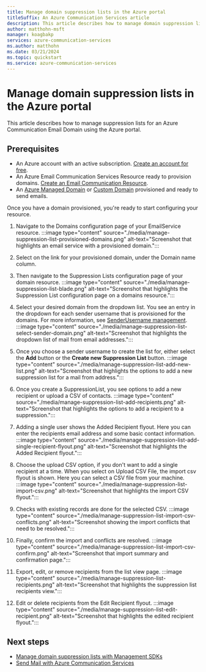```yaml
---
title: Manage domain suppression lists in the Azure portal
titleSuffix: An Azure Communication Services article
description: This article describes how to manage domain suppression lists in Azure Communication Services using the Azure portal
author: matthohn-msft
manager: koagbakp
services: azure-communication-services
ms.author: matthohn
ms.date: 03/21/2024
ms.topic: quickstart
ms.service: azure-communication-services
---
```


# Manage domain suppression lists in the Azure portal

This article describes how to manage suppression lists for an Azure Communication Email Domain using the Azure portal.

## Prerequisites

- An Azure account with an active subscription. [Create an account for free](https://azure.microsoft.com/pricing/purchase-options/azure-account?cid=msft_learn).
- An Azure Email Communication Services Resource ready to provision domains. [Create an Email Communication Resource](./create-email-communication-resource.md).
- An [Azure Managed Domain](./add-azure-managed-domains.md) or [Custom Domain](./add-custom-verified-domains.md) provisioned and ready to send emails.

Once you have a domain provisioned, you're ready to start configuring your resource.

1. Navigate to the Domains configuration page of your EmailService resource.
:::image type="content" source="./media/manage-suppression-list-provisioned-domains.png" alt-text="Screenshot that highlights an email service with a provisioned domain.":::

2. Select on the link for your provisioned domain, under the Domain name column.
3. Then navigate to the Suppression Lists configuration page of your domain resource.
:::image type="content" source="./media/manage-suppression-list-blade.png" alt-text="Screenshot that highlights the Suppression List configuration page on a domains resource.":::

4. Select your desired domain from the dropdown list. You see an entry in the dropdown for each sender username that is provisioned for the domains. For more information, see [SenderUsername management](add-multiple-senders-mgmt-sdks.md).
:::image type="content" source="./media/manage-suppression-list-select-sender-domain.png" alt-text="Screenshot that highlights the dropdown list of mail from email addresses.":::

5. Once you choose a sender username to create the list for, either select the **Add** button or the **Create new Suppression List** button.
:::image type="content" source="./media/manage-suppression-list-add-new-list.png" alt-text="Screenshot that highlights the options to add a new suppression list for a mail from address.":::

6. Once you create a SuppressionList, you see options to add a new recipient or upload a CSV of contacts.
:::image type="content" source="./media/manage-suppression-list-add-recipients.png" alt-text="Screenshot that highlights the options to add a recipient to a suppression.":::

7. Adding a single user shows the Added Recipient flyout. Here you can enter the recipients email address and some basic contact information.
:::image type="content" source="./media/manage-suppression-list-add-single-recipient-flyout.png" alt-text="Screenshot that highlights the Added Recipient flyout.":::

8. Choose the upload CSV option, if you don't want to add a single recipient at a time. When you select on Upload CSV File, the import csv flyout is shown. Here you can select a CSV file from your machine.
:::image type="content" source="./media/manage-suppression-list-import-csv.png" alt-text="Screenshot that highlights the import CSV flyout.":::

9. Checks with existing records are done for the selected CSV.
:::image type="content" source="./media/manage-suppression-list-import-csv-conflicts.png" alt-text="Screenshot showing the import conflicts that need to be resolved.":::

10. Finally, confirm the import and conflicts are resolved.
:::image type="content" source="./media/manage-suppression-list-import-csv-confirm.png" alt-text="Screenshot that import summary and confirmation page.":::

11. Export, edit, or remove recipients from the list view page.
:::image type="content" source="./media/manage-suppression-list-recipients.png" alt-text="Screenshot that highlights the suppression list recipients view.":::

12. Edit or delete recipients from the Edit Recipient flyout.
:::image type="content" source="./media/manage-suppression-list-edit-recipient.png" alt-text="Screenshot that highlights the edited recipient flyout.":::

## Next steps

- [Manage domain suppression lists with Management SDKs](./manage-suppression-list-management-sdks.md)
- [Send Mail with Azure Communication Services](./send-email.md)
